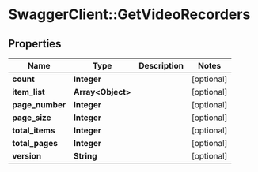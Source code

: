 # SwaggerClient::GetVideoRecorders

## Properties
Name | Type | Description | Notes
------------ | ------------- | ------------- | -------------
**count** | **Integer** |  | [optional] 
**item_list** | **Array&lt;Object&gt;** |  | [optional] 
**page_number** | **Integer** |  | [optional] 
**page_size** | **Integer** |  | [optional] 
**total_items** | **Integer** |  | [optional] 
**total_pages** | **Integer** |  | [optional] 
**version** | **String** |  | [optional] 

